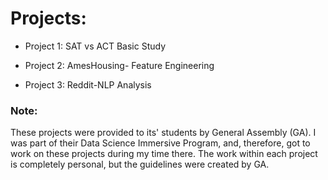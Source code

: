 # Projects:

* Project 1: SAT vs ACT Basic Study

* Project 2: AmesHousing- Feature Engineering

* Project 3: Reddit-NLP Analysis



### Note:

These projects were provided to its' students by General Assembly (GA). I was part of their Data Science Immersive Program, and, therefore, got to work on these projects during my time there. The work within each project is completely personal, but the guidelines were created by GA.
